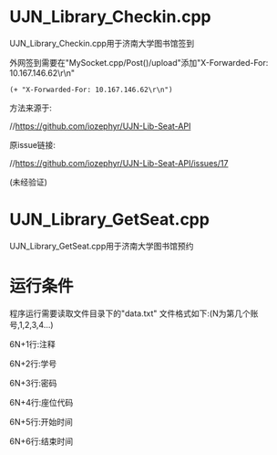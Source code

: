 # UJN_Library_Checkin.cpp
UJN_Library_Checkin.cpp用于济南大学图书馆签到
  
  外网签到需要在"MySocket.cpp/Post()/upload"添加"X-Forwarded-For: 10.167.146.62\r\n"
  
    (+ "X-Forwarded-For: 10.167.146.62\r\n")
  
  方法来源于:
  
  //https://github.com/iozephyr/UJN-Lib-Seat-API
  
  原issue链接:
  
  //https://github.com/iozephyr/UJN-Lib-Seat-API/issues/17
  
  (未经验证)

# UJN_Library_GetSeat.cpp

UJN_Library_GetSeat.cpp用于济南大学图书馆预约

# 运行条件

程序运行需要读取文件目录下的"data.txt"
文件格式如下:(N为第几个账号,1,2,3,4…)

6N+1行:注释

6N+2行:学号

6N+3行:密码

6N+4行:座位代码

6N+5行:开始时间

6N+6行:结束时间
